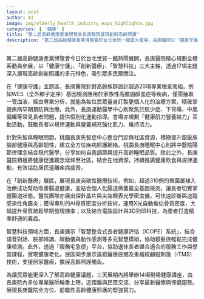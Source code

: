 ```yaml
---
layout: post
author: AI
image: img/elderly_health_industry_expo_highlights.jpg
categories: [ '健康' ]
title: "第二屆高齡健康產業博覽會長庚醫院展現創新高齡照護"
description: "第二屆高齡健康產業博覽會於台北世貿一館盛大登場，長庚醫院以『健康守護』、『創新醫療』、『智慧科技』三大主軸，推出17項主題、超過20項為高齡族群量身打造的健康檢查套組，以及多項創新醫療與智慧科技應用。現場互動活動與14場專業講座，全面展現長庚高齡健康照護實力，吸引民眾熱烈參與。"
---
```

第二屆高齡健康產業博覽會今日於台北世貿一館熱鬧展開，長庚醫院精心規劃全體系動員參展，以「健康守護」、「創新醫療」、「智慧科技」三大主軸，透過17項主題深入展現高齡創新照護的多元特色，吸引眾多民眾關注。

在「健康守護」主題區，長庚醫院針對高齡族群設計超過20項專業檢查套組。例如WES（全外顯子定序）基因檢測應用於家族性高膽固醇血症等疾病，僅需抽取一管血液，經由專業分析，就能為每位民眾量身訂製更個人化的治療方案，精確掌握疾病早期預防與治療。此外，長庚運動醫學中心則聚焦於肌少症、下背痛、中風偏癱等常見長者問題，提供個別化運動指導。會場亦規劃「健康肌力營養給力」互動活動，鼓勵長者以規律運動與營養補充強化肌力、維持活力。

針對失智與睡眠問題，桃園長庚失智症中心整合門診與社區資源，積極提升銀髮族腦部健康與高齡韌性，建立全方位疾病照護網絡。桃園長庚睡眠中心則將中醫陰陽節律理念結合現代醫學，分享如何自我調節與提升高齡睡眠品質。除此之外，長庚醫院積極將健康促進觀念延伸至社區，結合在地資源，持續推廣健康飲食與規律運動，有效協助居民遠離疾病威脅。

在「創新醫療」展區，展現長庚突破性醫療技術。例如，超過310例的微菌叢植入治療成功幫助改善腸道健康，並結合個人化腸道微菌叢全基因檢測，讓長者切實掌握腸道狀態。醫院團隊亦展出探針晶片與尖端眼表光學密度儀，可快速診斷與追蹤感染性角膜炎；獲得專利的AI骨質密度分析技術，運用X光自動推估骨質密度，大幅提升骨質疏鬆早期發現機率；以及結合電腦設計與3D列印科技，為患者打造精準舒適的義齒。

智慧科技領域方面，長庚展示「智慧整合式長者健康評估（ICOPE）系統」，結合語音對話、臉部辨識、眼動儀與動作感測等多元智慧模組，協助銀髮族輕鬆完成健康檢測。此外，透過「服務宅急便」平台，協助退休長者媒合適合的服務工作與學習課程，實現健康老化。展區同步展示遠距醫療設備及重複經顱磁刺激（rTMS）技術，支援居家醫療，擴展高齡照護觸角。

為讓民眾能更深入了解高齡健康議題，三天展期內將舉辦14場現場健康講座，由長庚院內多位專業醫師輪番上陣，近距離與民眾交流、分享最新醫療與保健趨勢。展現長庚醫院全方位、前瞻性高齡健康照護的堅強實力。